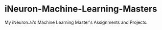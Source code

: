 # iNeuron-Machine-Learning-Masters
My iNeuron.ai's Machine Learning Master's Assignments and Projects.
